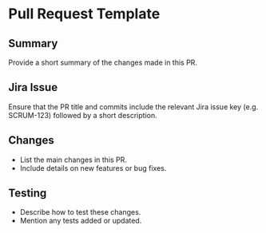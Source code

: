 # Pull Request Template

## Summary
Provide a short summary of the changes made in this PR.

## Jira Issue
Ensure that the PR title and commits include the relevant Jira issue key (e.g. SCRUM-123) followed by a short description.

## Changes
- List the main changes in this PR.
- Include details on new features or bug fixes.

## Testing
- Describe how to test these changes.
- Mention any tests added or updated.
